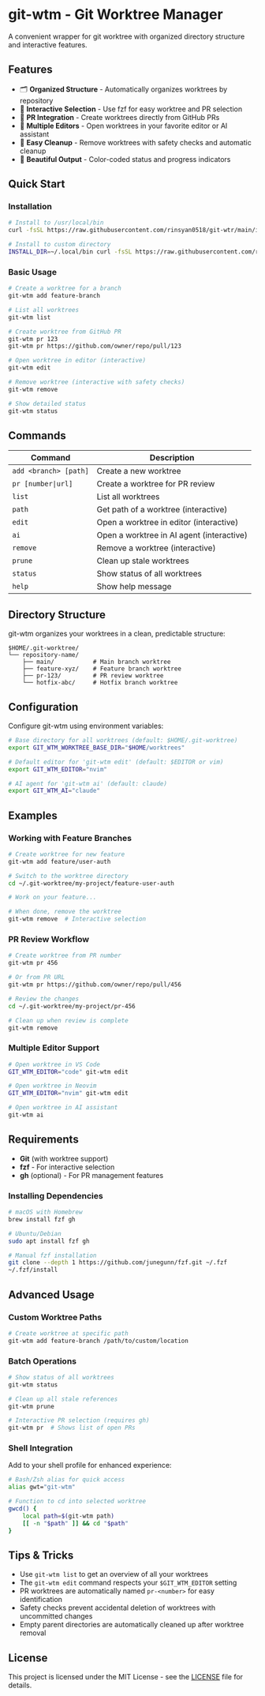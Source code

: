 # git-wtm - Git Worktree Manager

A convenient wrapper for git worktree with organized directory structure and interactive features.

## Features

- 🗂️ **Organized Structure** - Automatically organizes worktrees by repository
- 🎯 **Interactive Selection** - Use fzf for easy worktree and PR selection
- 🔄 **PR Integration** - Create worktrees directly from GitHub PRs
- 📝 **Multiple Editors** - Open worktrees in your favorite editor or AI assistant
- 🧹 **Easy Cleanup** - Remove worktrees with safety checks and automatic cleanup
- 🎨 **Beautiful Output** - Color-coded status and progress indicators

## Quick Start

### Installation

```bash
# Install to /usr/local/bin
curl -fsSL https://raw.githubusercontent.com/rinsyan0518/git-wtr/main/install.sh | bash

# Install to custom directory
INSTALL_DIR=~/.local/bin curl -fsSL https://raw.githubusercontent.com/rinsyan0518/git-wtr/main/install.sh | bash
```

### Basic Usage

```bash
# Create a worktree for a branch
git-wtm add feature-branch

# List all worktrees
git-wtm list

# Create worktree from GitHub PR
git-wtm pr 123
git-wtm pr https://github.com/owner/repo/pull/123

# Open worktree in editor (interactive)
git-wtm edit

# Remove worktree (interactive with safety checks)
git-wtm remove

# Show detailed status
git-wtm status
```

## Commands

| Command               | Description                               |
| --------------------- | ----------------------------------------- |
| `add <branch> [path]` | Create a new worktree                     |
| `pr [number\|url]`    | Create a worktree for PR review           |
| `list`                | List all worktrees                        |
| `path`                | Get path of a worktree (interactive)      |
| `edit`                | Open a worktree in editor (interactive)   |
| `ai`                  | Open a worktree in AI agent (interactive) |
| `remove`              | Remove a worktree (interactive)           |
| `prune`               | Clean up stale worktrees                  |
| `status`              | Show status of all worktrees              |
| `help`                | Show help message                         |

## Directory Structure

git-wtm organizes your worktrees in a clean, predictable structure:

```
$HOME/.git-worktree/
└── repository-name/
    ├── main/           # Main branch worktree
    ├── feature-xyz/    # Feature branch worktree
    ├── pr-123/         # PR review worktree
    └── hotfix-abc/     # Hotfix branch worktree
```

## Configuration

Configure git-wtm using environment variables:

```bash
# Base directory for all worktrees (default: $HOME/.git-worktree)
export GIT_WTM_WORKTREE_BASE_DIR="$HOME/worktrees"

# Default editor for 'git-wtm edit' (default: $EDITOR or vim)
export GIT_WTM_EDITOR="nvim"

# AI agent for 'git-wtm ai' (default: claude)
export GIT_WTM_AI="claude"
```

## Examples

### Working with Feature Branches

```bash
# Create worktree for new feature
git-wtm add feature/user-auth

# Switch to the worktree directory
cd ~/.git-worktree/my-project/feature-user-auth

# Work on your feature...

# When done, remove the worktree
git-wtm remove  # Interactive selection
```

### PR Review Workflow

```bash
# Create worktree from PR number
git-wtm pr 456

# Or from PR URL
git-wtm pr https://github.com/owner/repo/pull/456

# Review the changes
cd ~/.git-worktree/my-project/pr-456

# Clean up when review is complete
git-wtm remove
```

### Multiple Editor Support

```bash
# Open worktree in VS Code
GIT_WTM_EDITOR="code" git-wtm edit

# Open worktree in Neovim
GIT_WTM_EDITOR="nvim" git-wtm edit

# Open worktree in AI assistant
git-wtm ai
```

## Requirements

- **Git** (with worktree support)
- **fzf** - For interactive selection
- **gh** (optional) - For PR management features

### Installing Dependencies

```bash
# macOS with Homebrew
brew install fzf gh

# Ubuntu/Debian
sudo apt install fzf gh

# Manual fzf installation
git clone --depth 1 https://github.com/junegunn/fzf.git ~/.fzf
~/.fzf/install
```

## Advanced Usage

### Custom Worktree Paths

```bash
# Create worktree at specific path
git-wtm add feature-branch /path/to/custom/location
```

### Batch Operations

```bash
# Show status of all worktrees
git-wtm status

# Clean up all stale references
git-wtm prune

# Interactive PR selection (requires gh)
git-wtm pr  # Shows list of open PRs
```

### Shell Integration

Add to your shell profile for enhanced experience:

```bash
# Bash/Zsh alias for quick access
alias gwt="git-wtm"

# Function to cd into selected worktree
gwcd() {
    local path=$(git-wtm path)
    [[ -n "$path" ]] && cd "$path"
}
```

## Tips & Tricks

- Use `git-wtm list` to get an overview of all your worktrees
- The `git-wtm edit` command respects your `$GIT_WTM_EDITOR` setting
- PR worktrees are automatically named `pr-<number>` for easy identification
- Safety checks prevent accidental deletion of worktrees with uncommitted changes
- Empty parent directories are automatically cleaned up after worktree removal

## License

This project is licensed under the MIT License - see the [LICENSE](LICENSE) file for details.
